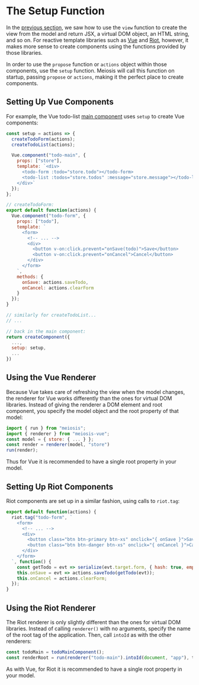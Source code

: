 # The Setup Function

In the [previous section](creating_the_view.md), we saw how to use the `view` function to create the view from the model and return JSX, a virtual DOM object, an HTML string, and so on. For reactive template libraries such as [Vue](http://vuejs.org) and [Riot](http://riotjs.com), however, it makes more sense to create components using the functions provided by those libraries.

In order to use the `propose` function or `actions` object within those components, use the `setup` function. Meiosis will call this function on startup, passing `propose` or `actions`, making it the perfect place to create components.

## Setting Up Vue Components

For example, the Vue todo-list [main component](https://github.com/foxdonut/meiosis-examples/blob/master/examples/todo-list/todoMain/component-vue.js) uses `setup` to create Vue components:

```javascript
const setup = actions => {
  createTodoForm(actions);
  createTodoList(actions);

  Vue.component("todo-main", {
    props: ["store"],
    template: `<div>
      <todo-form :todo="store.todo"></todo-form>
      <todo-list :todos="store.todos" :message="store.message"></todo-list>
    </div>`
  });
};

// createTodoForm:
export default function(actions) {
  Vue.component("todo-form", {
    props: ["todo"],
    template: `
      <form>
        <!-- ... -->
        <div>
          <button v-on:click.prevent="onSave(todo)">Save</button>
          <button v-on:click.prevent="onCancel">Cancel</button>
        </div>
      </form>
    `,
    methods: {
      onSave: actions.saveTodo,
      onCancel: actions.clearForm
    }
  });
}

// similarly for createTodoList...
// ...

// back in the main component:
return createComponent({
  ...,
  setup: setup,
  ...
})
```

## Using the Vue Renderer

Because Vue takes care of refreshing the view when the model changes, the renderer for Vue works differently than the ones for virtual DOM libraries. Instead of giving the renderer a DOM element and root component, you specify the model object and the root property of that model:

```javascript
import { run } from "meiosis";
import { renderer } from "meiosis-vue";
const model = { store: { ... } };
const render = renderer(model, "store")
run(render);
```

Thus for Vue it is recommended to have a single root property in your model.

## Setting Up Riot Components

Riot components are set up in a similar fashion, using calls to `riot.tag`:

```javascript
export default function(actions) {
  riot.tag("todo-form", `
    <form>
      <!-- ... -->
      <div>
        <button class="btn btn-primary btn-xs" onclick="{ onSave }">Save</button>
        <button class="btn btn-danger btn-xs" onclick="{ onCancel }">Cancel</button>
      </div>
    </form>
  `, function() {
    const getTodo = evt => serialize(evt.target.form, { hash: true, empty: true });
    this.onSave = evt => actions.saveTodo(getTodo(evt));
    this.onCancel = actions.clearForm;
  });
}
```

## Using the Riot Renderer

The Riot renderer is only slightly different than the ones for virtual DOM libraries. Instead of calling `renderer()` with no arguments, specify the name of the root tag of the application. Then, call `intoId` as with the other renderers:

```javascript
const todoMain = todoMainComponent();
const renderRoot = run(renderer("todo-main").intoId(document, "app"), todoMain);
```

As with Vue, for Riot it is recommended to have a single root property in your model.
